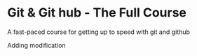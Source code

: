 # Git & Git hub - The Full Course

A fast-paced course for getting up to speed with git and github

Adding modification
